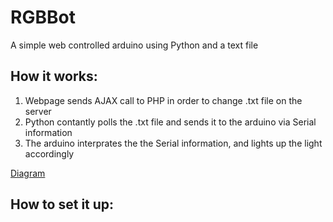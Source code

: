 RGBBot
========
A simple web controlled arduino using Python and a text file


How it works:
--------
1. Webpage sends AJAX call to PHP in order to change .txt file on the server
2. Python contantly polls the .txt file and sends it to the arduino via Serial information
3. The arduino interprates the the Serial information, and lights up the light accordingly

[Diagram](http://25.media.tumblr.com/ef3efde8951830a5785dcc8249dc9d52/tumblr_mvhpb753Ly1rzvzy0o1_500.png)

How to set it up:
--------
